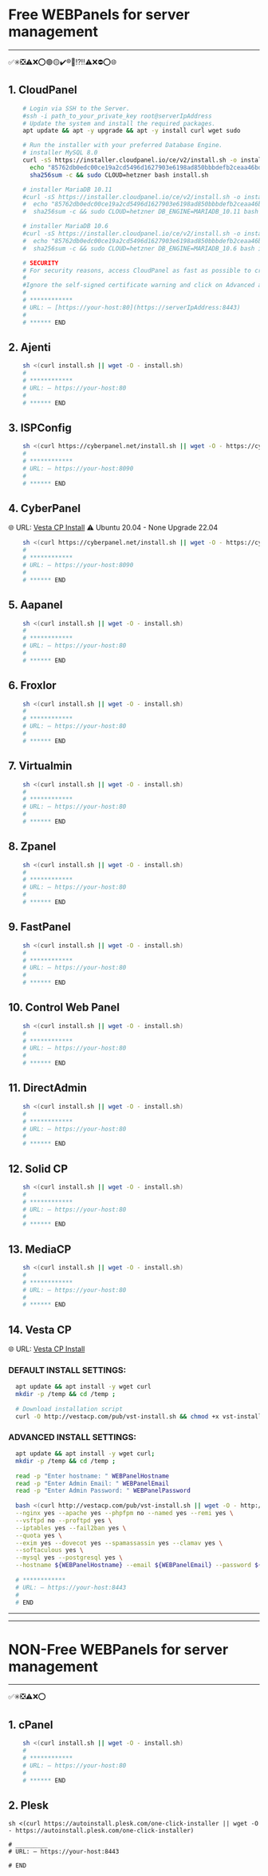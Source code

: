 # Free WEBPanels for server management

*****************************
✅✳️❎⚠️❌⭕️🟢🟡✔️®️📶⁉️‼️⚠️❌⛔️⭕️🌐


## 1. CloudPanel

  ```bash
      # Login via SSH to the Server.
      #ssh -i path_to_your_private_key root@serverIpAddress
      # Update the system and install the required packages.
      apt update && apt -y upgrade && apt -y install curl wget sudo

      # Run the installer with your preferred Database Engine.
      # installer MySQL 8.0
      curl -sS https://installer.cloudpanel.io/ce/v2/install.sh -o install.sh; \
        echo "85762db0edc00ce19a2cd5496d1627903e6198ad850bbbdefb2ceaa46bd20cbd install.sh" | \
        sha256sum -c && sudo CLOUD=hetzner bash install.sh

      # installer MariaDB 10.11
      #curl -sS https://installer.cloudpanel.io/ce/v2/install.sh -o install.sh; \
      #  echo "85762db0edc00ce19a2cd5496d1627903e6198ad850bbbdefb2ceaa46bd20cbd install.sh" | \
      #  sha256sum -c && sudo CLOUD=hetzner DB_ENGINE=MARIADB_10.11 bash install.sh

      # installer MariaDB 10.6
      #curl -sS https://installer.cloudpanel.io/ce/v2/install.sh -o install.sh; \
      #  echo "85762db0edc00ce19a2cd5496d1627903e6198ad850bbbdefb2ceaa46bd20cbd install.sh" | \
      #  sha256sum -c && sudo CLOUD=hetzner DB_ENGINE=MARIADB_10.6 bash install.sh

      # SECURITY
      # For security reasons, access CloudPanel as fast as possible to create the admin user. There is a small time window where bots can create the user. It's highly recommended to open port 8443 only for your IP via firewall.
      # 
      #Ignore the self-signed certificate warning and click on Advanced and Proceed to continue to CloudPanel.
      #
      # ************
      # URL: – [https://your-host:80](https://serverIpAddress:8443)
      #
      # ****** END
  ```

## 2. Ajenti

  ```bash
      sh <(curl install.sh || wget -O - install.sh)
      #
      # ************
      # URL: – https://your-host:80
      #
      # ****** END
  ```

## 3. ISPConfig

  ```bash
      sh <(curl https://cyberpanel.net/install.sh || wget -O - https://cyberpanel.net/install.sh)
      #
      # ************
      # URL: – https://your-host:8090
      #
      # ****** END
  ```


## 4. CyberPanel
🌐 URL: [Vesta CP Install](https://vestacp.com/install/)
⚠️ Ubuntu 20.04 - None Upgrade 22.04

  ```bash
      sh <(curl https://cyberpanel.net/install.sh || wget -O - https://cyberpanel.net/install.sh)
      #
      # ************
      # URL: – https://your-host:8090
      #
      # ****** END
  ```


## 5. Aapanel

  ```bash
      sh <(curl install.sh || wget -O - install.sh)
      #
      # ************
      # URL: – https://your-host:80
      #
      # ****** END
  ```


## 6. Froxlor

  ```bash
      sh <(curl install.sh || wget -O - install.sh)
      #
      # ************
      # URL: – https://your-host:80
      #
      # ****** END
  ```


## 7. Virtualmin
  ```bash
      sh <(curl install.sh || wget -O - install.sh)
      #
      # ************
      # URL: – https://your-host:80
      #
      # ****** END
  ```

## 8. Zpanel
  ```bash
      sh <(curl install.sh || wget -O - install.sh)
      #
      # ************
      # URL: – https://your-host:80
      #
      # ****** END
  ```


## 9. FastPanel
  ```bash
      sh <(curl install.sh || wget -O - install.sh)
      #
      # ************
      # URL: – https://your-host:80
      #
      # ****** END
  ```


## 10. Control Web Panel

  ```bash
      sh <(curl install.sh || wget -O - install.sh)
      #
      # ************
      # URL: – https://your-host:80
      #
      # ****** END
  ```


## 11. DirectAdmin

  ```bash
      sh <(curl install.sh || wget -O - install.sh)
      #
      # ************
      # URL: – https://your-host:80
      #
      # ****** END
  ```


## 12. Solid CP

  ```bash
      sh <(curl install.sh || wget -O - install.sh)
      #
      # ************
      # URL: – https://your-host:80
      #
      # ****** END
  ```


## 13. MediaCP

  ```bash
      sh <(curl install.sh || wget -O - install.sh)
      #
      # ************
      # URL: – https://your-host:80
      #
      # ****** END
  ```


## 14. Vesta CP

🌐 URL: [Vesta CP Install](https://vestacp.com/install/)

  ### DEFAULT INSTALL SETTINGS:
  
  ```bash
    apt update && apt install -y wget curl
    mkdir -p /temp && cd /temp ;
    
    # Download installation script
    curl -O http://vestacp.com/pub/vst-install.sh && chmod +x vst-install.sh && bash vst-install.sh
  ```

  ### ADVANCED INSTALL SETTINGS:
  
  ```bash
    apt update && apt install -y wget curl;
    mkdir -p /temp && cd /temp ;
    
    read -p "Enter hostname: " WEBPanelHostname
    read -p "Enter Admin Email: " WEBPanelEmail
    read -p "Enter Admin Password: " WEBPanelPassword
    
    bash <(curl http://vestacp.com/pub/vst-install.sh || wget -O - http://vestacp.com/pub/vst-install.sh) \
    --nginx yes --apache yes --phpfpm no --named yes --remi yes \
    --vsftpd no --proftpd yes \
    --iptables yes --fail2ban yes \
    --quota yes \
    --exim yes --dovecot yes --spamassassin yes --clamav yes \
    --softaculous yes \
    --mysql yes --postgresql yes \
    --hostname ${WEBPanelHostname} --email ${WEBPanelEmail} --password ${WEBPanelPassword}
    
    # ************
    # URL: – https://your-host:8443
    #
    # END
  ```

_____________________________________________________________
_____________________________________________________________



# NON-Free WEBPanels for server management
************************************
✅✳️❎⚠️❌⭕️

## 1. cPanel
  ```bash
      sh <(curl install.sh || wget -O - install.sh)
      #
      # ************
      # URL: – https://your-host:80
      #
      # ****** END
  ```

## 2. Plesk
   ```
   sh <(curl https://autoinstall.plesk.com/one-click-installer || wget -O - https://autoinstall.plesk.com/one-click-installer)

   # _________
   # URL: – https://your-host:8443

   # END
   ```


